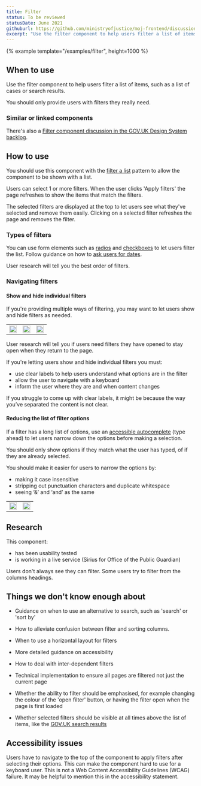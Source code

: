 ```yaml
---
title: Filter
status: To be reviewed
statusDate: June 2021
githuburl: https://github.com/ministryofjustice/moj-frontend/discussions/197
excerpt: "Use the filter component to help users filter a list of items, such as a list of cases or search results."
---
```


{% example template="/examples/filter", height=1000 %}

## When to use

Use the filter component to help users filter a list of items, such as a list of cases or search results.

You should only provide users with filters they really need.

### Similar or linked components

There's also a [Filter component discussion in the GOV.UK Design System backlog](https://github.com/alphagov/govuk-design-system-backlog/issues/133).

## How to use

You should use this component with the [filter a list](/patterns/filter-a-list/) pattern to allow the component to be shown with a list.

Users can select 1 or more filters. When the user clicks 'Apply filters' the page refreshes to show the items that match the filters.

The selected filters are displayed at the top to let users see what they've selected and remove them easily. Clicking on a selected filter refreshes the page and removes the filter.

### Types of filters

You can use form elements such as [radios](https://design-system.service.gov.uk/components/radios/) and [checkboxes](https://design-system.service.gov.uk/components/checkboxes/) to let users filter the list. Follow guidance on how to [ask users for dates](https://design-system.service.gov.uk/patterns/dates/).

User research will tell you the best order of filters.

### Navigating filters

#### Show and hide individual filters

If you're providing multiple ways of filtering, you may want to let users show and hide filters as needed.

<div class="govuk-form-group">
<table>
    <tr>
        <td>
            <img src="{{ 'assets/images/filters-01.png' | rev | url }}" alt="" width="100%">
        </td>
        <td>
            <img src="{{ 'assets/images/filters-02.png' | rev | url }}" alt="" width="100%">
        </td>
        <td>
            <img src="{{ 'assets/images/filters-03.png' | rev | url }}" alt="" width="100%">
        </td>
    </tr>
</table>
</div>

User research will tell you if users need filters they have opened to stay open when they return to the page.

If you're letting users show and hide individual filters you must:

- use clear labels to help users understand what options are in the filter
- allow the user to navigate with a keyboard
- inform the user where they are and when content changes

If you struggle to come up with clear labels, it might be because the way you’ve separated the content is not clear.

#### Reducing the list of filter options

If a filter has a long list of options, use an [accessible autocomplete](https://github.com/alphagov/accessible-autocomplete) (type ahead) to let users narrow down the options before making a selection.

You should only show options if they match what the user has typed, of if they are already selected.

You should make it easier for users to narrow the options by:

- making it case insensitive
- stripping out punctuation characters and duplicate whitespace
- seeing ‘&’ and ‘and’ as the same

<div class="govuk-form-group">
<table>
    <tr>
        <td>
            <img src="{{ 'assets/images/filters-04.png' | rev | url }}" alt="" width="100%">
        </td>
        <td>
            <img src="{{ 'assets/images/filters-05.png' | rev | url }}" alt="" width="100%">
        </td>
    </tr>
</table>
</div>

## Research

This component:

- has been usability tested
- is working in a live service (Sirius for Office of the Public Guardian)

Users don't always see they can filter. Some users try to filter from the columns headings.

## Things we don't know enough about

- Guidance on when to use an alternative to search, such as 'search' or 'sort by'

- How to alleviate confusion between filter and sorting columns.

- When to use a horizontal layout for filters

- More detailed guidance on accessibility

- How to deal with inter-dependent filters

- Technical implementation to ensure all pages are filtered not just the current page

- Whether the ability to filter should be emphasised, for example changing the colour of the 'open filter' button, or having the filter open when the page is first loaded

- Whether selected filters should be visible at all times above the list of items, like the [GOV.UK search results](https://www.gov.uk/search/all?keywords=test&content_purpose_supergroup%5B%5D=services&content_purpose_supergroup%5B%5D=news_and_communications&order=relevance)

## Accessibility issues

Users have to navigate to the top of the component to apply filters after selecting their options. This can make the component hard to use for a keyboard user. This is not a Web Content Accessibility Guidelines (WCAG) failure. It may be helpful to mention this in the accessibility statement.
